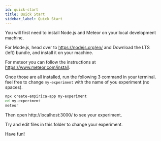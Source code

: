 ```yaml
---
id: quick-start
title: Quick Start
sidebar_label: Quick Start
---
```


You will first need to install Node.js and Meteor on your local development
machine.

For Mode.js, head over to https://nodejs.org/en/ and Download the LTS (left)
bundle, and install it on your machine.

For meteor you can follow the instructions at https://www.meteor.com/install.

Once those are all installed, run the following 3 command in your terminal. feel
free to change `my-experiment` with the name of you experiment (no spaces).

```sh
npx create-empirica-app my-experiment
cd my-experiment
meteor
```

Then open http://localhost:3000/ to see your experiment.

Try and edit files in this folder to change your experiment.

Have fun!
